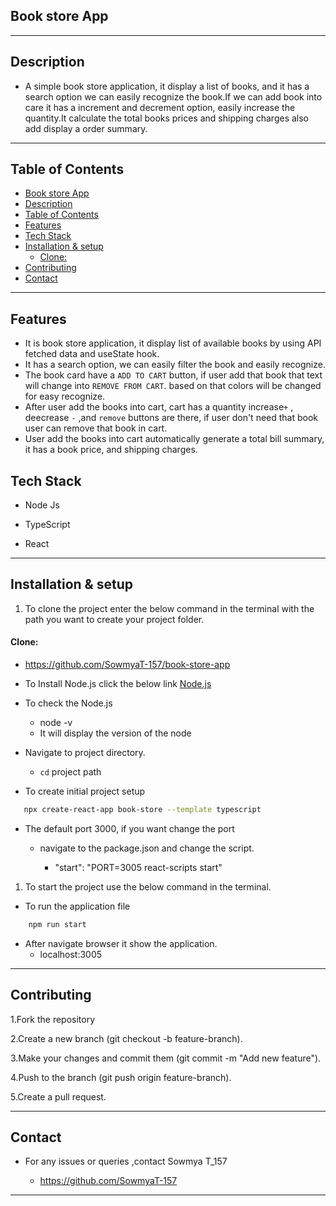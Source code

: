 ## Book store App

---

## Description
- A simple book store application, it display a list of books, and it has a search option we can easily recognize the book.If we can add book into care it has a increment and decrement option, easily increase the quantity.It calculate the total books prices and shipping charges also add display a order summary.
---

##  Table of Contents

- [Book store App](#book-store-app)
- [Description](#description)
- [Table of Contents](#table-of-contents)
- [Features](#features)
- [Tech Stack](#tech-stack)
- [Installation \& setup](#installation--setup)
    - [Clone:](#clone)
- [Contributing](#contributing)
- [Contact](#contact)

---
## Features
- It is book store application, it display list of available books by using API fetched data and useState hook.
- It has a search option, we can easily filter the book and easily recognize.
- The book card have a `ADD TO CART` button, if user add that book that text will change into `REMOVE FROM CART`. based on that colors will be changed for easy recognize.
- After user add the books into cart, cart has a quantity increase`+` , deecrease `-` ,and `remove` buttons are there, if user don't need that book user can remove that book in cart.
- User add the books into cart automatically generate a total bill summary, it has a book price, and shipping charges. 

##  Tech Stack

- Node Js

- TypeScript

- React 
 
---
## Installation & setup

1. To clone the project enter the below command in the terminal with the path you want to create your project folder.

#### Clone:

- https://github.com/SowmyaT-157/book-store-app

- To Install Node.js click the below link
       [Node.js](https://nodejs.org/)
- To check the Node.js
    - node -v
    - It will display the version of the node
- Navigate to project directory.
  
    - `cd` project path
  
- To create initial project setup 

 ``` bash
    npx create-react-app book-store --template typescript
 ```

- The default port 3000, if you want change the port
   * navigate to the package.json and change the script.

       * "start": "PORT=3005 react-scripts start"


1. To start the project use the below command in the terminal.
* To run the application file
```bash
    npm run start
```
* After navigate browser it show the application.
    * localhost:3005

---
## Contributing
1.Fork the repository

2.Create a new branch (git checkout -b feature-branch).

3.Make your changes and commit them (git commit -m "Add new feature").

4.Push to the branch (git push origin feature-branch).

5.Create a pull request.

---

## Contact

- For any issues or queries ,contact Sowmya T_157

  - https://github.com/SowmyaT-157

---


